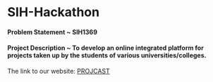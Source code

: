 # SIH-Hackathon

#### Problem Statement ~ SIH1369
#### Project Description ~ To develop an online integrated platform for projects taken up by the students of various universities/colleges.

The link to our website: 
[PROJCAST](https://proj-cast.netlify.app)
